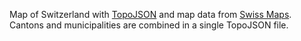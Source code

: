 Map of Switzerland with [TopoJSON](https://github.com/mbostock/topojson) and map data from [Swiss Maps](https://github.com/interactivethings/swiss-maps). Cantons and municipalities are combined in a single TopoJSON file.